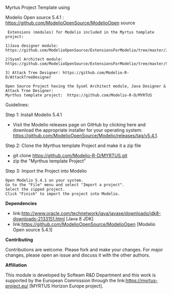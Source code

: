 Myrtus Project Template using
   
   Modelio Open source 5.4.1  :​  https://github.com/ModelioOpenSource/ModelioOpen source​

     Extensions (modules) for Modelio included in the Myrtus template project:​

    1)Java designer module: https://github.com/ModelioOpenSource/ExtensionsForModelio/tree/master/JavaDesigner​

    2)Sysml Architect module: https://github.com/ModelioOpenSource/ExtensionsForModelio/tree/master/SysMLArchitect​
    
    3) Attack Tree Designer: https://github.com/Modelio-R-D/AttackTreeDesigner

    Open Source Project having the Sysml Architect module, Java Designer & Attack Tree Designer: ​   
    Myrthus template project:  https://github.com/Modelio-R-D/MYRTUS


Guidelines: 

Step 1: Install Modelio 5.4.1
 - Visit the Modelio releases page on GitHub by clicking here and download the appropriate installer for your operating system:  https://github.com/ModelioOpenSource/Modelio/releases/tag/v5.4.1.

Step 2: Clone the Myrthus template Project and make it a zip file

   - git clone https://github.com/Modelio-R-D/MYRTUS.git
   - zip the "Myrthus template Project"


Step 3: Import the Project into Modelio

    Open Modelio 5.4.1 on your system.
    Go to the "File" menu and select "Import a project".
    Select the zipped project.
    Click "Finish" to import the project into Modelio.


**Dependencies**
* link:http://www.oracle.com/technetwork/java/javase/downloads/jdk8-downloads-2133151.html [Java 8 JDK]
* link:https://github.com/ModelioOpenSource/ModelioOpen [Modelio Open source 5.4.1]
 
**Contributing**

Contributions are welcome.
Please fork and make your changes. For major changes, please open an issue and discuss it with the other authors.

**Affiliation**

This module is developed by Softeam R&D Department and this work is supported by the European Commission through the link:https://myrtus-project.eu/ [MYRTUS Horizon Europe project].


